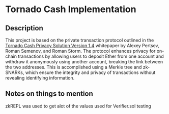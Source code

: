 # Tornado Cash Implementation

## Description

This project is based on the private transaction protocol outlined in the [Tornado Cash Privacy Solution Version 1.4](https://berkeley-defi.github.io/assets/material/Tornado%20Cash%20Whitepaper.pdf) whitepaper by Alexey Pertsev, Roman Semenov, and Roman Storm. The protocol enhances privacy for on-chain transactions by allowing users to deposit Ether from one account and withdraw it anonymously using another account, breaking the link between the two addresses. This is accomplished using a Merkle tree and zk-SNARKs, which ensure the integrity and privacy of transactions without revealing identifying information.

## Notes on things to mention

zkREPL was used to get alot of the values used for Verifier.sol testing